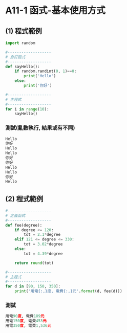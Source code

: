 # A11-1 函式-基本使用方式

## (1) 程式範例
``` python
import random

#-------------------
# 自訂函式
#-------------------
def sayHello():
    if random.randint(0, 1)==0:
        print('Hello')
    else:
        print('你好')

#-------------------
# 主程式
#------------------- 
for i in range(10):            
    sayHello()
```


### 測試(亂數執行, 結果或有不同)
``` python
Hello
你好
Hello
Hello
你好
你好
Hello
Hello
你好
Hello
``` 

## (2) 程式範例
``` python
#-------------------
# 定義函式
#-------------------
def fee(degree):
    if degree <= 120:
        tot = 2.1*degree
    elif 121 <= degree <= 330:
        tot = 3.02*degree
    else:
        tot = 4.39*degree

    return round(tot)

#-------------------
# 主程式
#------------------- 
for d in [90, 150, 350]:
    print('用電{:,}度, 電費{:,}元'.format(d, fee(d)))
```


### 測試
``` python
用電90度, 電費189元
用電150度, 電費453元
用電350度, 電費1,536元
``` 
